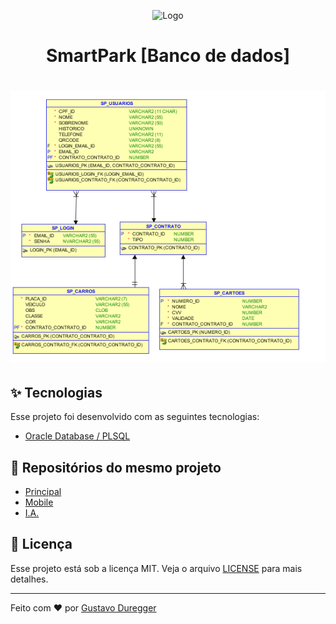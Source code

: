 
  
 <p align="center">
  <img alt="Logo" src="https://github.com/GustavoDuregger/SmartPark/blob/master/imagens/carro.png" width="150px">
 </p>
      <h1 align="center">SmartPark [Banco de dados]<h1>

<p align="center">
  <img src ="https://github.com/GustavoDuregger/SPBancoDeDados/blob/master/merDer/MERDER2.png"  width="550px">
</p>


## :sparkles: Tecnologias

Esse projeto foi desenvolvido com as seguintes tecnologias:

- [Oracle Database / PLSQL](https://www.oracle.com/br/database/)

## :file_folder: Repositórios do mesmo projeto
- [Principal](https://github.com/GustavoDuregger/SmartPark)
- [Mobile](https://github.com/GustavoDuregger/smart_park_mobile)
- [I.A.](https://github.com/GustavoDuregger/SmartPark-AI)

## :memo: Licença

Esse projeto está sob a licença MIT. Veja o arquivo [LICENSE](LICENSE.md) para mais detalhes.

---

Feito com ♥ por [Gustavo Duregger](https://gduregger.com)
